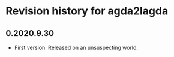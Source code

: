 # Revision history for agda2lagda

## 0.2020.9.30

* First version. Released on an unsuspecting world.

